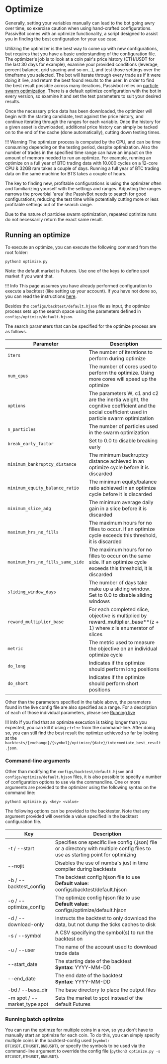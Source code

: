 # Optimize

Generally, setting your variables manually can lead to the bot going awry over time, so exercise caution when
using hand-crafted configurations. PassivBot comes with an optimize functionality, a script designed to assist you in
finding the best configuration for your use case.

Utilizing the optimizer is the best way to come up with new configurations, but requires that you have a
basic understanding of the configuration file. The optimizer's job is to look at a coin pair's price
history (ETH/USDT for the last 30 days for example), examine your provided conditions (leverage, percent balance,
grid spacing and so on...), and test those settings over the timeframe you selected. The bot will iterate
through every trade as if it were doing it live, and return the best found results to the user. In order
to find the best result possible across many iterations, Passivbot relies on [particle swarm optimization](https://en.wikipedia.org/wiki/Particle_swarm_optimization).
There is a default optimize configuration with the bot in every version, so examine it and set the test
parameters to suit your desired results.

Once the necessary price data has been downloaded, the optimizer will begin with the starting candidate, 
test against the price history, and continue iterating through the ranges for each variable. 
Once the history for a given asset is downloaded,
additional price history can simply be tacked on to the end of the cache (done automatically),
cutting down testing times. 

!!! Warning
    The optimizer process is computed by the CPU, and can be time consuming depending on the testing period, 
    despite optimization. Also the number of trades in the specified time range can have an impact on the
    amount of memory needed to run an optimize. For example, running an optimize on a full year of BTC trading data
    with 10.000 cycles on a 12-core CPU & 32GB ram takes a couple of days. Running a full year of BTC trading data on 
    the same machine for BTS takes a couple of hours.

The key to finding new, profitable configurations is using the optimizer often and familiarizing
yourself with the settings and ranges. Adjusting the ranges narrows the proverbial 'area' the
PassivBot needs to search for good configurations, reducing the test time while potentially
cutting more or less profitable settings out of the search range.

Due to the nature of particlee swarm optimization, repeated optimize runs do not necessarily return the exact same result.

## Running an optimize

To execute an optimize, you can execute the following command from the root folder:

```shell
python3 optimize.py
```
Note: the default market is Futures. Use one of the keys to define spot market if you want that. 

!!! Info
    This page assumes you have already performed configuration to execute a backtest (like setting up your account).
    If you have not done so, you can read the instructions [here](backtesting.md).

Besides the `configs/backtest/default.hjson` file as input, the optimize process sets up the search space using
the parameters defined in `configs/optimize/default.hjson`.

The search parameters that can be specified for the optimize process are as follows.

| Parameter     | Description
| ----------    | -----------
| `iters`       | The number of iterations to perform during optimize
| `num_cpus`    | The number of cores used to perform the optimize. Using more cores will speed up the optimize
| `options`     | The parameters W, c1 and c2 are the inertia weight, the cognitive coefficient and the social coefficient used in particle swarm optimization
| `n_particles` | The number of particles used in the swarm optimization
| `break_early_factor` | Set to 0.0 to disable breaking early
| `minimum_bankruptcy_distance` | The minimum backruptcy distance achieved in an optimize cycle before it is discarded
| `minimum_equity_balance_ratio` | The minimum equity/balance ratio achieved in an optimize cycle before it is discarded
| `minimum_slice_adg` | The minimum average daily gain in a slice before it is discarded
| `maximum_hrs_no_fills` | The maximum hours for no filles to occur. If an optimize cycle exceeds this threshold, it is discarded
| `maximum_hrs_no_fills_same_side` | The maximum hours for no filles to occur on the same side. If an optimize cycle exceeds this threshold, it is discarded
| `sliding_window_days` | The number of days take make up a sliding window. Set to 0.0 to disable sliding windows
| `reward_multiplier_base` | For each completed slice, objective is multiplied by reward_multiplier_base**(z + 1) where z is enumerator of slices
| `metric` | The metric used to measure the objective on an individual optimize cycle
| `do_long` | Indicates if the optimize should perform long positions
| `do_short` | Indicates if the optimize should perform short positions

Other than the parameters specified in the table above, the parameters found in the live config file are also specified
as a range. For a description of each of those individual parameters, please see [Running live](live.md) 

!!! Info
    If you find that an optimize execution is taking longer than you expected, you can kill it using `ctrl+c` from the command-line.
    After doing so, you can still find the best result the optimize achieved so far by looking at the `backtests/{exchange}/{symbol}/optimize/{date}/intermediate_best_result.json`.

### Command-line arguments

Other than modifying the `configs/backtest/default.hjson` and `configs/optimize/default.hjson` files, it is also possible
to specify a number of configuration options to use via the commandline.
One or more arguments are provided to the optimizer using the following syntax on the command line:

```shell
python3 optimize.py <key> <value>
```

The following options can be provided to the backtester. Note that any argument provided will override a value specified in the backtest configuration file.

| Key | Description
| --- | -----------
| -t / --start | Specifies one specific live config (.json) file or a directory with multiple config files to use as starting point for optimizing
| --nojit | Disables the use of numba's just in time compiler during backtests
| -b / --backtest_config | The backtest config hjson file to use<br/>**Default value:** configs/backtest/default.hjson
| -o / --optimize_config | The optimize config hjson file to use<br/>**Default value:** configs/optimize/default.hjson
| -d / --download-only | Instructs the backtest to only download the data, but not dump the ticks caches to disk
| -s / --symbol | A CSV specifying the symbol(s) to run the backtest on
| -u / --user | The name of the account used to download trade data
| --start_date | The starting date of the backtest<br/>**Syntax:** YYYY-MM-DD
| --end_date | The end date of the backtest<br/>**Syntax:** YYYY-MM-DD
| -bd / --base_dir | The base directory to place the output files
| -m spot / --market_type spot | Sets the market to spot instead of the default Futures

### Running batch optimize

You can run the optimze for multiple coins in a row, so you don't have to manually start an optimize for each coin. To do this, you can simply specify multiple coins in the backtest-config used (`symbol: BTCUSDT,ETHUSDT,BNBUSDT`), or specify the symbols to be used via the command-line argument to override the config file (`python3 optimize.py -s BTCUSDT,ETHUSDT,BNBUSDT`).
